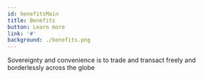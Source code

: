```yaml
---
id: benefitsMain
title: Benefits
button: Learn more
link: '#'
background: ./benefits.png
---
```

Sovereignty and convenience is to trade and transact freely and borderlessly across the globe